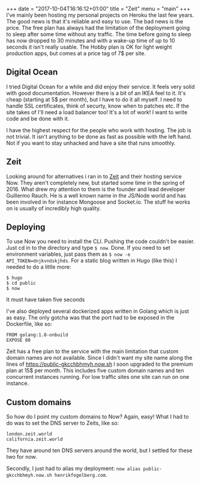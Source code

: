 +++
date = "2017-10-04T16:16:12+01:00"
title = "Zeit"
menu = "main"
+++
I've mainly been hosting my personal projects on Heroku the last few years. The good news is that it's reliable and easy to use. The bad news is the price. The free plan has always had the limitation of the deployment going to sleep after some time without any traffic. The time before going to sleep has now dropped to 30 minutes and with a wake-up time of up to 10 seconds it isn't really usable. The Hobby plan is OK for light weight production apps, but comes at a price tag of 7$ per site.

## Digital Ocean
I tried Digital Ocean for a while and did enjoy their service. It feels very solid with good documentation. However there is a bit of an IKEA feel to it. It's cheap (starting at 5$ per month), but I have to do it all myself. I need to handle SSL certificates, think of securty, know when to patches etc. If the site takes of I'll need a load balancer too! It's a lot of work! I want to write code and be done with it.

I have the highest respect for the people who work with hosting. The job is not trivial. It isn't anything to be done as fast as possible with the left hand. Not if you want to stay unhacked and have a site that runs smoothly.

## Zeit
Looking around for alternatives i ran in to [Zeit](https://zeit.co/) and their hosting service Now. They aren't completely new, but started some time in the spring of 2016. What drew my attention to them is the founder and lead developer Guillermo Rauch. He is a well known name in the JS/Node world and has been involved in for instance Mongoose and Socket.io. The stuff he works on is usually of incredibly high quality. 

## Deploying
To use Now you need to install the CLI. Pushing the code couldn't be easier. Just cd in to the directory and type `$ now`. Done. If you need to set environment variables, just pass them as `$ now -e API_TOKEN=dnjkvndskjhds`. For a static blog written in Hugo (like this) I needed to do a little more:
````
$ hugo
$ cd public
$ now
````

It must have taken five seconds

I've also deployed several dockerized apps written in Golang which is just as easy. The only gotcha was that the port had to be exposed in the Dockerfile, like so: 
````
FROM golang:1.8-onbuild
EXPOSE 80
````

Zeit has a free plan to the service with the main limitation that custom domain names are not available. Since I didn't want my site name along the lines of https://public-gkcchbhmyh.now.sh I soon upgraded to the premium plan at 15$ per month. This includes five custom domain names and ten concurrent instances running. For low traffic sites one site can run on one instance.

## Custom domains
So how do I point my custom domains to Now? Again, easy! What I had to do was to set the DNS server to Zeits, like so: 
````
london.zeit.world
california.zeit.world
````

They have around ten DNS servers around the world, but I settled for these two for now. 

Secondly, I just had to alias my deployment: `now alias public-gkcchbhmyh.now.sh henrikfogelberg.com`.




